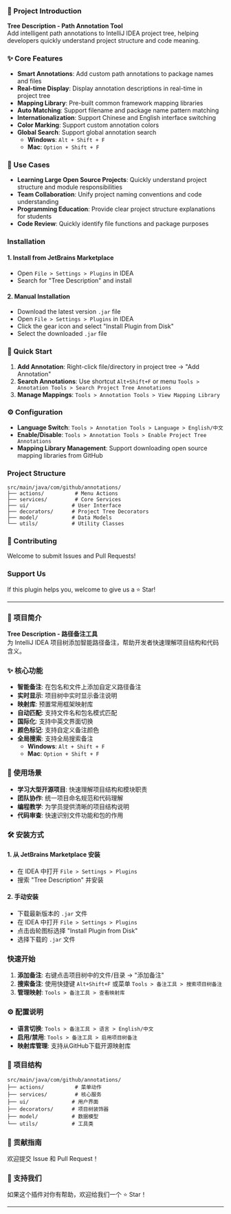 
### 🎯 Project Introduction
**Tree Description - Path Annotation Tool**  
Add intelligent path annotations to IntelliJ IDEA project tree, helping developers quickly understand project structure and code meaning.

### ✨ Core Features
- **Smart Annotations**: Add custom path annotations to package names and files
- **Real-time Display**: Display annotation descriptions in real-time in project tree
- **Mapping Library**: Pre-built common framework mapping libraries
- **Auto Matching**: Support filename and package name pattern matching
- **Internationalization**: Support Chinese and English interface switching
- **Color Marking**: Support custom annotation colors
- **Global Search**: Support global annotation search
  - **Windows**: `Alt + Shift + F`
  - **Mac**: `Option + Shift + F`

### 🚀 Use Cases
- **Learning Large Open Source Projects**: Quickly understand project structure and module responsibilities
- **Team Collaboration**: Unify project naming conventions and code understanding
- **Programming Education**: Provide clear project structure explanations for students
- **Code Review**: Quickly identify file functions and package purposes

###  Installation
#### 1. Install from JetBrains Marketplace
- Open `File > Settings > Plugins` in IDEA
- Search for "Tree Description" and install

#### 2. Manual Installation
- Download the latest version `.jar` file
- Open `File > Settings > Plugins` in IDEA
- Click the gear icon and select "Install Plugin from Disk"
- Select the downloaded `.jar` file

### 🚀 Quick Start
1. **Add Annotation**: Right-click file/directory in project tree → "Add Annotation"
2. **Search Annotations**: Use shortcut `Alt+Shift+F` or menu `Tools > Annotation Tools > Search Project Tree Annotations`
3. **Manage Mappings**: `Tools > Annotation Tools > View Mapping Library`

### ⚙️ Configuration
- **Language Switch**: `Tools > Annotation Tools > Language > English/中文`
- **Enable/Disable**: `Tools > Annotation Tools > Enable Project Tree Annotations`
- **Mapping Library Management**: Support downloading open source mapping libraries from GitHub

### Project Structure
```
src/main/java/com/github/annotations/
├── actions/          # Menu Actions
├── services/         # Core Services
├── ui/              # User Interface
├── decorators/      # Project Tree Decorators
├── model/           # Data Models
└── utils/           # Utility Classes
```

### 🤝 Contributing
Welcome to submit Issues and Pull Requests!


### Support Us
If this plugin helps you, welcome to give us a ⭐ Star!

---

### 🎯 项目简介
**Tree Description - 路径备注工具**  
为 IntelliJ IDEA 项目树添加智能路径备注，帮助开发者快速理解项目结构和代码含义。

### ✨ 核心功能
- **智能备注**: 在包名和文件上添加自定义路径备注
- **实时显示**: 项目树中实时显示备注说明
- **映射库**: 预置常用框架映射库
- **自动匹配**: 支持文件名和包名模式匹配
- **国际化**: 支持中英文界面切换
- **颜色标记**: 支持自定义备注颜色
- **全局搜索**: 支持全局搜索备注
  - **Windows**: `Alt + Shift + F`
  - **Mac**: `Option + Shift + F`

### 🚀 使用场景
- **学习大型开源项目**: 快速理解项目结构和模块职责
- **团队协作**: 统一项目命名规范和代码理解
- **编程教学**: 为学员提供清晰的项目结构说明
- **代码审查**: 快速识别文件功能和包的作用

### 🛠️ 安装方式
#### 1. 从 JetBrains Marketplace 安装
- 在 IDEA 中打开 `File > Settings > Plugins`
- 搜索 "Tree Description" 并安装

#### 2. 手动安装
- 下载最新版本的 `.jar` 文件
- 在 IDEA 中打开 `File > Settings > Plugins`
- 点击齿轮图标选择 "Install Plugin from Disk"
- 选择下载的 `.jar` 文件

### 快速开始
1. **添加备注**: 右键点击项目树中的文件/目录 → "添加备注"
2. **搜索备注**: 使用快捷键 `Alt+Shift+F` 或菜单 `Tools > 备注工具 > 搜索项目树备注`
3. **管理映射**: `Tools > 备注工具 > 查看映射库`

### ⚙️ 配置说明
- **语言切换**: `Tools > 备注工具 > 语言 > English/中文`
- **启用/禁用**: `Tools > 备注工具 > 启用项目树备注`
- **映射库管理**: 支持从GitHub下载开源映射库

### 📁 项目结构
```
src/main/java/com/github/annotations/
├── actions/          # 菜单动作
├── services/         # 核心服务
├── ui/              # 用户界面
├── decorators/      # 项目树装饰器
├── model/           # 数据模型
└── utils/           # 工具类
```

### 🤝 贡献指南
欢迎提交 Issue 和 Pull Request！

### 🌟 支持我们
如果这个插件对你有帮助，欢迎给我们一个 ⭐ Star！

---

